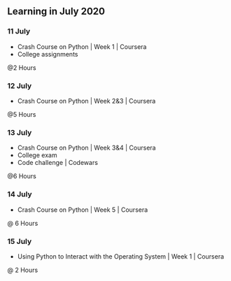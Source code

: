 ## Learning in July 2020

### 11 July
* Crash Course on Python | Week 1 | Coursera
* College assignments

@2 Hours

### 12 July
* Crash Course on Python | Week 2&3 | Coursera

@5 Hours

### 13 July
* Crash Course on Python | Week 3&4 | Coursera
* College exam
* Code challenge | Codewars

@6 Hours

### 14 July
* Crash Course on Python | Week 5 | Coursera

@ 6 Hours

### 15 July
* Using Python to Interact with the Operating System | Week 1 | Coursera

@ 2 Hours
